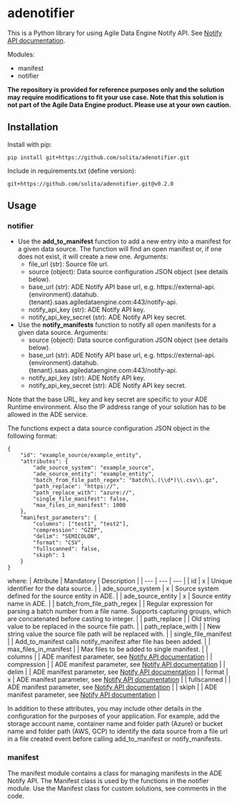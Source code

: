 # adenotifier
This is a Python library for using Agile Data Engine Notify API. See [Notify API documentation](https://docs.agiledataengine.com/docs/notify-api-saas).

Modules:
- manifest
- notifier

**The repository is provided for reference purposes only and the solution may require modifications to fit your use case. Note that this solution is not part of the Agile Data Engine product. Please use at your own caution.**

## Installation
Install with pip:
```
pip install git+https://github.com/solita/adenotifier.git
```

Include in requirements.txt (define version):
```
git+https://github.com/solita/adenotifier.git@v0.2.0
```

## Usage
### notifier
- Use the **add_to_manifest** function to add a new entry into a manifest for a given data source. The function will find an open manifest or, if one does not exist, it will create a new one. Arguments:
    - file_url (str): Source file url.
    - source (object): Data source configuration JSON object (see details below).
    - base_url (str): ADE Notify API base url, e.g. https://external-api.{environment}.datahub.{tenant}.saas.agiledataengine.com:443/notify-api.
    - notify_api_key (str): ADE Notify API key.
    - notify_api_key_secret (str): ADE Notify API key secret.
- Use the **notify_manifests** function to notify all open manifests for a given data source. Arguments:
    - source (object): Data source configuration JSON object (see details below).
    - base_url (str): ADE Notify API base url, e.g. https://external-api.{environment}.datahub.{tenant}.saas.agiledataengine.com:443/notify-api.
    - notify_api_key (str): ADE Notify API key.
    - notify_api_key_secret (str): ADE Notify API key secret.

Note that the base URL, key and key secret are specific to your ADE Runtime environment. Also the IP address range of your solution has to be allowed in the ADE service.

The functions expect a data source configuration JSON object in the following format:
```
{
    "id": "example_source/example_entity",
    "attributes": {
        "ade_source_system": "example_source",
        "ade_source_entity": "example_entity",
        "batch_from_file_path_regex": "batch\\.(\\d*)\\.csv\\.gz",
        "path_replace": "https://",
        "path_replace_with": "azure://",
        "single_file_manifest": false,
        "max_files_in_manifest": 1000
    },
    "manifest_parameters": {
        "columns": ["test1", "test2"],
        "compression": "GZIP",
        "delim": "SEMICOLON",
        "format": "CSV",
        "fullscanned": false,
        "skiph": 1
    }
}
```
where:
| Attribute  | Mandatory | Description |
| --- | --- | --- |
| id  | x | Unique identifier for the data source. |
| ade_source_system | x | Source system defined for the source entity in ADE. |
| ade_source_entity | x | Source entity name in ADE. |
| batch_from_file_path_regex | | Regular expression for parsing a batch number from a file name. Supports capturing groups, which are concatenated before casting to integer. |
| path_replace | | Old string value to be replaced in the source file path. |
| path_replace_with | | New string value the source file path will be replaced with. |
| single_file_manifest | | Add_to_manifest calls notify_manifest after file has been added. |
| max_files_in_manifest | | Max files to be added to single manifest. |
| columns | | ADE manifest parameter, see [Notify API documentation](https://docs.agiledataengine.com/docs/notify-api-saas) |
| compression | | ADE manifest parameter, see [Notify API documentation](https://docs.agiledataengine.com/docs/notify-api-saas) |
| delim | | ADE manifest parameter, see [Notify API documentation](https://docs.agiledataengine.com/docs/notify-api-saas) |
| format | x | ADE manifest parameter, see [Notify API documentation](https://docs.agiledataengine.com/docs/notify-api-saas) |
| fullscanned | | ADE manifest parameter, see [Notify API documentation](https://docs.agiledataengine.com/docs/notify-api-saas) |
| skiph | | ADE manifest parameter, see [Notify API documentation](https://docs.agiledataengine.com/docs/notify-api-saas) |

In addition to these attributes, you may include other details in the configuration for the purposes of your application. For example, add the storage account name, container name and folder path (Azure) or bucket name and folder path (AWS, GCP) to identify the data source from a file url in a file created event before calling add_to_manifest or notify_manifests.

### manifest
The manifest module contains a class for managing manifests in the ADE Notify API. The Manifest class is used by the functions in the notifier module. Use the Manifest class for custom solutions, see comments in the code.
